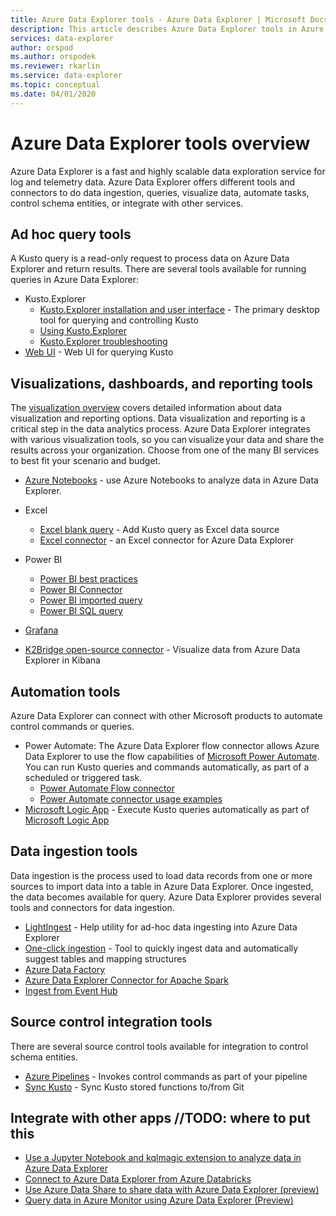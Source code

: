 ```yaml
---
title: Azure Data Explorer tools - Azure Data Explorer | Microsoft Docs
description: This article describes Azure Data Explorer tools in Azure Data Explorer.
services: data-explorer
author: orspod
ms.author: orspodek
ms.reviewer: rkarlin
ms.service: data-explorer
ms.topic: conceptual
ms.date: 04/01/2020
---
```

# Azure Data Explorer tools overview

Azure Data Explorer is a fast and highly scalable data exploration service for log and telemetry data. Azure Data Explorer offers different tools and connectors to do data ingestion, queries, visualize data, automate tasks, control schema entities, or integrate with other services.

## Ad hoc query tools

A Kusto query is a read-only request to process data on Azure Data Explorer and return results. There are several tools available for running queries in Azure Data Explorer:

* Kusto.Explorer
   * [Kusto.Explorer installation and user interface](./kusto-explorer.md) - The primary desktop tool for querying and controlling Kusto
   * [Using Kusto.Explorer](./kusto-explorer-using.md)
   * [Kusto.Explorer troubleshooting](kusto-explorer-troubleshooting.md)
* [Web UI](../../web-query-data.md) - Web UI for querying Kusto

## Visualizations, dashboards, and reporting tools

The [visualization overview](../../viz-overview.md) covers detailed information about data visualization and reporting options. Data visualization and reporting is a critical step in the data analytics process.  Azure Data Explorer integrates with various visualization tools, so you can visualize your data and share the results across your organization. Choose from one of the many BI services to best fit your scenario and budget.

* [Azure Notebooks](../../azure-notebooks.md) - use Azure Notebooks to analyze data in Azure Data Explorer.
* Excel
    * [Excel blank query](../../excel-blank-query.md) - Add Kusto query as Excel data source
    * [Excel connector](../../excel-connector.md) - an Excel connector for Azure Data Explorer 

* Power BI
   * [Power BI best practices](../../power-bi-best-practices.md)
   * [Power BI Connector](../../power-bi-connector.md)
   * [Power BI imported query](../../power-bi-imported-query.md) 
   * [Power BI SQL query](../../power-bi-sql-query.md)

* [Grafana](../../grafana.md)
* [K2Bridge open-source connector](../../k2bridge.md) - Visualize data from Azure Data Explorer in Kibana

## Automation tools

Azure Data Explorer can connect with other Microsoft products to automate control commands or queries.

* Power Automate: The Azure Data Explorer flow connector allows Azure Data Explorer to use the flow capabilities of [Microsoft Power Automate](https://flow.microsoft.com/). You can run Kusto queries and commands automatically, as part of a scheduled or triggered task.
    * [Power Automate Flow connector](../../flow.md)
    * [Power Automate connector usage examples](../../flow-usage.md)
* [Microsoft Logic App](./logicapps.md) - Execute Kusto queries automatically as part of [Microsoft Logic App](https://docs.microsoft.com/azure/logic-apps/logic-apps-what-are-logic-apps)

## Data ingestion tools

Data ingestion is the process used to load data records from one or more sources to import data into a table in Azure Data Explorer. Once ingested, the data becomes available for query. Azure Data Explorer provides several tools and connectors for data ingestion. 

* [LightIngest](../../lightingest.md) - Help utility for ad-hoc data ingesting into Azure Data Explorer
* [One-click ingestion](../../ingest-data-one-click.md) - Tool to quickly ingest data and automatically suggest tables and mapping structures
* [Azure Data Factory](azure-data-factory.md)
* [Azure Data Explorer Connector for Apache Spark](../../spark-connector.md)
* [Ingest from Event Hub](../management/data-ingestion/eventhub.md)

## Source control integration tools

There are several source control tools available for integration to control schema entities.

* [Azure Pipelines](../../devops.md) - Invokes control commands as part of your pipeline
* [Sync Kusto](./synckusto.md) - Sync Kusto stored functions to/from Git

## Integrate with other apps //TODO: where to put this

* [Use a Jupyter Notebook and kqlmagic extension to analyze data in Azure Data Explorer](../../kqlmagic.md)
* [Connect to Azure Data Explorer from Azure Databricks](../../connect-from-databricks.md)
* [Use Azure Data Share to share data with Azure Data Explorer (preview)](../../data-share.md)
* [Query data in Azure Monitor using Azure Data Explorer (Preview)](../../query-monitor-data.md)

